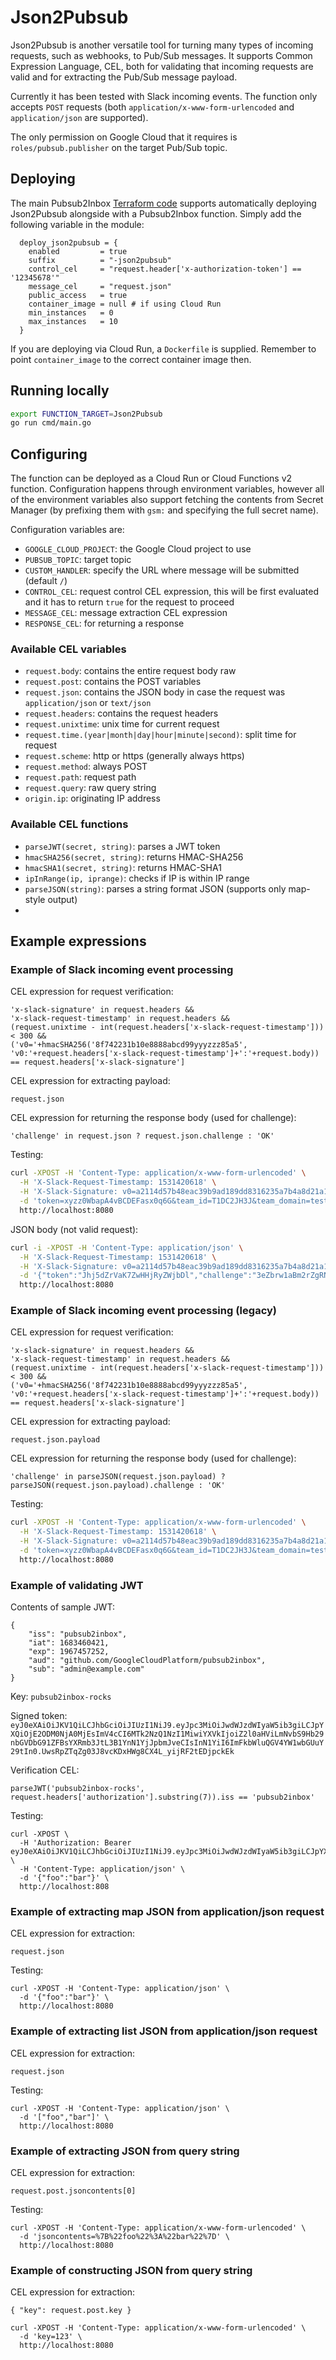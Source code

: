 # Json2Pubsub

Json2Pubsub is another versatile tool for turning many types of incoming requests,
such as webhooks, to Pub/Sub messages. It supports Common Expression Language,
CEL, both for validating that incoming requests are valid and for extracting the
Pub/Sub message payload.

Currently it has been tested with Slack incoming events. The function only accepts 
`POST` requests (both `application/x-www-form-urlencoded` and `application/json` are supported).

The only permission on Google Cloud that it requires is `roles/pubsub.publisher`
on the target Pub/Sub topic.

## Deploying

The main Pubsub2Inbox [Terraform code](../../variables.tf) supports automatically
deploying Json2Pubsub alongside with a Pubsub2Inbox function. Simply add the 
following variable in the module:

```hcl
  deploy_json2pubsub = {
    enabled         = true
    suffix          = "-json2pubsub"
    control_cel     = "request.header['x-authorization-token'] == '12345678'"
    message_cel     = "request.json"
    public_access   = true 
    container_image = null # if using Cloud Run
    min_instances   = 0
    max_instances   = 10
  }
```

If you are deploying via Cloud Run, a `Dockerfile` is supplied. Remember to
point `container_image` to the correct container image then.

## Running locally

```sh
export FUNCTION_TARGET=Json2Pubsub
go run cmd/main.go
```

## Configuring

The function can be deployed as a Cloud Run or Cloud Functions v2 function.
Configuration happens through environment variables, however all of the
environment variables also support fetching the contents from Secret Manager
(by prefixing them with `gsm:` and specifying the full secret name).

Configuration variables are:

- `GOOGLE_CLOUD_PROJECT`: the Google Cloud project to use 
- `PUBSUB_TOPIC`: target topic 
- `CUSTOM_HANDLER`: specify the URL where message will be submitted (default `/`)
- `CONTROL_CEL`: request control CEL expression, this will be first evaluated and it has to return `true` for the request to proceed
- `MESSAGE_CEL`: message extraction CEL expression
- `RESPONSE_CEL`: for returning a response

### Available CEL variables

- `request.body`: contains the entire request body raw
- `request.post`: contains the POST variables
- `request.json`: contains the JSON body in case the request was `application/json` or `text/json`
- `request.headers`: contains the request headers
- `request.unixtime`: unix time for current request
- `request.time.(year|month|day|hour|minute|second)`: split time for request
- `request.scheme`: http or https (generally always https)
- `request.method`: always POST
- `request.path`: request path
- `request.query`: raw query string
- `origin.ip`: originating IP address

### Available CEL functions

- `parseJWT(secret, string)`: parses a JWT token
- `hmacSHA256(secret, string)`: returns HMAC-SHA256
- `hmacSHA1(secret, string)`: returns HMAC-SHA1
- `ipInRange(ip, iprange)`: checks if IP is within IP range
- `parseJSON(string)`: parses a string format JSON (supports only map-style output)
- 
## Example expressions

### Example of Slack incoming event processing

CEL expression for request verification:
```
'x-slack-signature' in request.headers && 
'x-slack-request-timestamp' in request.headers &&
(request.unixtime - int(request.headers['x-slack-request-timestamp'])) < 300 &&
('v0='+hmacSHA256('8f742231b10e8888abcd99yyyzzz85a5', 'v0:'+request.headers['x-slack-request-timestamp']+':'+request.body)) == request.headers['x-slack-signature']
```

CEL expression for extracting payload:

```
request.json
```

CEL expression for returning the response body (used for challenge):

```
'challenge' in request.json ? request.json.challenge : 'OK'
```

Testing:
```sh
curl -XPOST -H 'Content-Type: application/x-www-form-urlencoded' \
  -H 'X-Slack-Request-Timestamp: 1531420618' \
  -H 'X-Slack-Signature: v0=a2114d57b48eac39b9ad189dd8316235a7b4a8d21a10bd27519666489c69b503' \
  -d 'token=xyzz0WbapA4vBCDEFasx0q6G&team_id=T1DC2JH3J&team_domain=testteamnow&channel_id=G8PSS9T3V&channel_name=foobar&user_id=U2CERLKJA&user_name=roadrunner&command=%2Fwebhook-collect&text=&response_url=https%3A%2F%2Fhooks.slack.com%2Fcommands%2FT1DC2JH3J%2F397700885554%2F96rGlfmibIGlgcZRskXaIFfN&trigger_id=398738663015.47445629121.803a0bc887a14d10d2c447fce8b6703c' \
  http://localhost:8080
```

JSON body (not valid request):

```sh
curl -i -XPOST -H 'Content-Type: application/json' \
  -H 'X-Slack-Request-Timestamp: 1531420618' \
  -H 'X-Slack-Signature: v0=a2114d57b48eac39b9ad189dd8316235a7b4a8d21a10bd27519666489c69b503' \
  -d '{"token":"Jhj5dZrVaK7ZwHHjRyZWjbDl","challenge":"3eZbrw1aBm2rZgRNFdxV2595E9CY3gmdALWMmHkvFXO7tYXAYM8P", "type":"url_verification"}' \
  http://localhost:8080
```

### Example of Slack incoming event processing (legacy)

CEL expression for request verification:
```
'x-slack-signature' in request.headers && 
'x-slack-request-timestamp' in request.headers &&
(request.unixtime - int(request.headers['x-slack-request-timestamp'])) < 300 &&
('v0='+hmacSHA256('8f742231b10e8888abcd99yyyzzz85a5', 'v0:'+request.headers['x-slack-request-timestamp']+':'+request.body)) == request.headers['x-slack-signature']
```

CEL expression for extracting payload:

```
request.json.payload
```

CEL expression for returning the response body (used for challenge):

```
'challenge' in parseJSON(request.json.payload) ? parseJSON(request.json.payload).challenge : 'OK'
```

Testing:
```sh
curl -XPOST -H 'Content-Type: application/x-www-form-urlencoded' \
  -H 'X-Slack-Request-Timestamp: 1531420618' \
  -H 'X-Slack-Signature: v0=a2114d57b48eac39b9ad189dd8316235a7b4a8d21a10bd27519666489c69b503' \
  -d 'token=xyzz0WbapA4vBCDEFasx0q6G&team_id=T1DC2JH3J&team_domain=testteamnow&channel_id=G8PSS9T3V&channel_name=foobar&user_id=U2CERLKJA&user_name=roadrunner&command=%2Fwebhook-collect&text=&response_url=https%3A%2F%2Fhooks.slack.com%2Fcommands%2FT1DC2JH3J%2F397700885554%2F96rGlfmibIGlgcZRskXaIFfN&trigger_id=398738663015.47445629121.803a0bc887a14d10d2c447fce8b6703c' \
  http://localhost:8080
```

### Example of validating JWT

Contents of sample JWT:
```
{
    "iss": "pubsub2inbox",
    "iat": 1683460421,
    "exp": 1967457252,
    "aud": "github.com/GoogleCloudPlatform/pubsub2inbox",
    "sub": "admin@example.com"
}
```

Key: `pubsub2inbox-rocks`

Signed token: `eyJ0eXAiOiJKV1QiLCJhbGciOiJIUzI1NiJ9.eyJpc3MiOiJwdWJzdWIyaW5ib3giLCJpYXQiOjE2ODM0NjA0MjEsImV4cCI6MTk2NzQ1NzI1MiwiYXVkIjoiZ2l0aHViLmNvbS9Hb29nbGVDbG91ZFBsYXRmb3JtL3B1YnN1YjJpbmJveCIsInN1YiI6ImFkbWluQGV4YW1wbGUuY29tIn0.UwsRpZTqZg03J8vcKDxHWg8CX4L_yijRF2tEDjpckEk`

Verification CEL:
```
parseJWT('pubsub2inbox-rocks', request.headers['authorization'].substring(7)).iss == 'pubsub2inbox'
```

Testing:
```
curl -XPOST \
  -H 'Authorization: Bearer eyJ0eXAiOiJKV1QiLCJhbGciOiJIUzI1NiJ9.eyJpc3MiOiJwdWJzdWIyaW5ib3giLCJpYXQiOjE2ODM0NjA0MjEsImV4cCI6MTk2NzQ1NzI1MiwiYXVkIjoiZ2l0aHViLmNvbS9Hb29nbGVDbG91ZFBsYXRmb3JtL3B1YnN1YjJpbmJveCIsInN1YiI6ImFkbWluQGV4YW1wbGUuY29tIn0.UwsRpZTqZg03J8vcKDxHWg8CX4L_yijRF2tEDjpckEk' \
  -H 'Content-Type: application/json' \
  -d '{"foo":"bar"}' \
  http://localhost:808
```

### Example of extracting map JSON from application/json request

CEL expression for extraction:

```
request.json
```

Testing:
```
curl -XPOST -H 'Content-Type: application/json' \
  -d '{"foo":"bar"}' \
  http://localhost:8080
```

### Example of extracting list JSON from application/json request

CEL expression for extraction:

```
request.json
```

Testing:
```
curl -XPOST -H 'Content-Type: application/json' \
  -d '["foo","bar"]' \
  http://localhost:8080
```


### Example of extracting JSON from query string

CEL expression for extraction:
```
request.post.jsoncontents[0]
```

Testing:
```
curl -XPOST -H 'Content-Type: application/x-www-form-urlencoded' \
  -d 'jsoncontents=%7B%22foo%22%3A%22bar%22%7D' \
  http://localhost:8080
```

### Example of constructing JSON from query string

CEL expression for extraction: 
```
{ "key": request.post.key }
```

```
curl -XPOST -H 'Content-Type: application/x-www-form-urlencoded' \
  -d 'key=123' \
  http://localhost:8080
```
